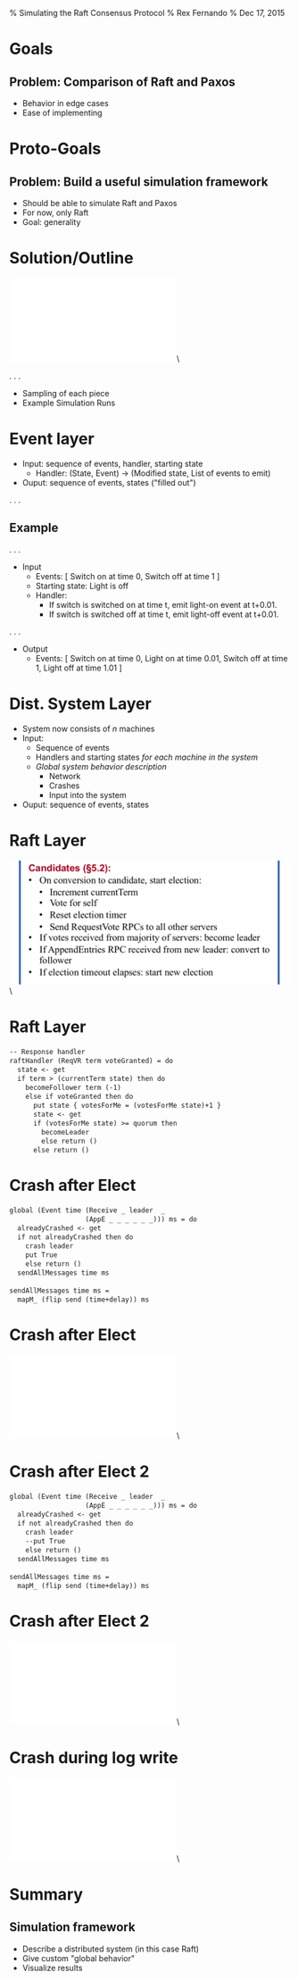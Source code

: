 % Simulating the Raft Consensus Protocol
% Rex Fernando
% Dec 17, 2015

# Goals

## Problem: Comparison of Raft and Paxos

* Behavior in edge cases
* Ease of implementing

# Proto-Goals

## Problem: Build a useful simulation framework

* Should be able to simulate Raft and Paxos
* For now, only Raft
* Goal: generality

# Solution/Outline

![Organization](arch.pdf)\ 

. . .

* Sampling of each piece
* Example Simulation Runs

# Event layer


* Input: sequence of events, handler, starting state
  - Handler: (State, Event) -> (Modified state, List of events to emit)
* Ouput: sequence of events, states ("filled out")

. . .

## Example

. . .

* Input
  - Events: \[ Switch on at time 0, Switch off at time 1 \]
  - Starting state: Light is off
  - Handler: 
    + If switch is switched on at time t, emit light-on event at t+0.01.
    + If switch is switched off at time t, emit light-off event at t+0.01.

. . .

* Output
  - Events: \[ Switch on at time 0, Light on at time 0.01, Switch off at time 1, Light off at time 1.01 \]

# Dist. System Layer

* System now consists of $n$ machines
* Input: 
  - Sequence of events
  - Handlers and starting states _for each machine in the system_
  - _Global system behavior description_
    + Network
    + Crashes
    + Input into the system
* Ouput: sequence of events, states

# Raft Layer

![](raft_candidate.png)\ 

# Raft Layer

~~~~ {#mycode .haskell .numberLines}
-- Response handler
raftHandler (ReqVR term voteGranted) = do
  state <- get
  if term > (currentTerm state) then do
    becomeFollower term (-1)
    else if voteGranted then do
      put state { votesForMe = (votesForMe state)+1 }
      state <- get
      if (votesForMe state) >= quorum then
        becomeLeader
        else return ()
      else return ()
~~~~~~~~~~~~~~~~~~~~~~~~~~~~~~~~~~~~~~~~~~~~~~~~~

# Crash after Elect

~~~~ {#mycode .haskell .numberLines}
global (Event time (Receive _ leader  _ 
                   (AppE _ _ _ _ _ _))) ms = do
  alreadyCrashed <- get
  if not alreadyCrashed then do
    crash leader
    put True
    else return ()
  sendAllMessages time ms

sendAllMessages time ms = 
  mapM_ (flip send (time+delay)) ms
~~~~~~~~~~~~~~~~~~~~~~~~~~~~~~~~~~~~~~~~~~~~~~~~~

# Crash after Elect

![This is the caption](../interesting/crash_after_elect.pdf)\ 

# Crash after Elect 2

~~~~ {#mycode .haskell .numberLines}
global (Event time (Receive _ leader  _ 
                   (AppE _ _ _ _ _ _))) ms = do
  alreadyCrashed <- get
  if not alreadyCrashed then do
    crash leader
    --put True
    else return ()
  sendAllMessages time ms

sendAllMessages time ms = 
  mapM_ (flip send (time+delay)) ms
~~~~~~~~~~~~~~~~~~~~~~~~~~~~~~~~~~~~~~~~~~~~~~~~~

# Crash after Elect 2

![This is the caption](../interesting/crash_after_elect_r.pdf)\ 

# Crash during log write

![](../interesting/crash_after_add.pdf)\ 

# Summary

## Simulation framework

* Describe a distributed system (in this case Raft)
* Give custom "global behavior"
* Visualize results

